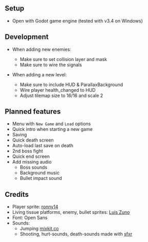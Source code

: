 
## Setup
* Open with Godot game engine (tested with v3.4 on Windows)

## Development
* When adding new enemies:
    * Make sure to set collision layer and mask
    * Make sure to wire the signals

* When adding a new level:
    * Make sure to include HUD & ParallaxBackground
    * Wire player health_changed to HUD
    * Adjust tilemap size to 16/16 and scale 2



## Planned features
* Menu with `New Game` and `Load` options
* Quick intro when starting a new game
* Saving
* Quick death screen
* Auto-load last save on death
* 2nd boss fight
* Quick end screen
* Add missing audio
    * Boss sounds
    * Background music
    * Bullet impact sound


## Credits
* Player sprite: [ronny14](https://www.youtube.com/user/pizzaguy14)
* Living tissue platforms, enemy, bullet sprites: [Luis Zuno](https://www.patreon.com/ansimuz)
* Font: Open Sans
* Sounds:
    * Jumping [mixkit.co](https://mixkit.co/free-sound-effects)
    * Shooting, hurt-sounds, death-sounds made with [sfxr](https://sfxr.me)